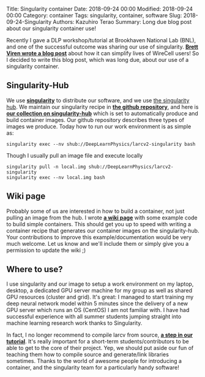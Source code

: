 Title: Singularity container
Date: 2018-09-24 00:00
Modified: 2018-09-24 00:00
Category: container
Tags: singularity, container, software
Slug: 2018-09-24-Singularity
Authors: Kazuhiro Terao
Summary: Long due blog post about our singularity container use!

Recently I gave a DLP workshop/tutorial at Brookhaven National Lab (BNL), and one of the successful outcome was sharing our use of singularity. __[**Brett Viren wrote a blog post**](https://wirecell.github.io/news/posts/singularity-containers-for-wct-and-wcls-running-and-development/)__ about how it can simplify lives of WireCell users! So I decided to write this blog post, which was long due, about our use of a singularity container.

## Singularity-Hub
We use __[singularity](http://singularity.lbl.gov)__ to distribute our software, and we use [the singularity hub](https://singularity-hub.org). We maintain our singularity recipe in __[**the github repository**](https://github.com/DeepLearnPhysics/larcv2-singularity)__, and here is __[**our collection on singularity-hub**](https://singularity-hub.org/collections/459)__ which is set to automatically produce and build container images. Our github repository describes three types of images we produce. Today how to run our work environment is as simple as:
```
singularity exec --nv shub://DeepLearnPhysics/larcv2-singularity bash
```
Though I usually pull an image file and execute locally
```
singularity pull -n local.img shub://DeepLearnPhysics/larcv2-singularity
singularity exec --nv local.img bash
```

## Wiki page
Probably some of us are interested in how to build a container, not just pulling an image from the hub. I wrote __[**a wiki page**](https://github.com/DeepLearnPhysics/playground-singularity/wiki)__ with some example code to build simple containers. This should get you up to speed with writing a container recipe that generates our container images on the singularity-hub. Your contributions to improve this example/documentation would be very much welcome. Let us know and we'll include them or simply give you a permission to update the wiki ;)

## Where to use?
I use singularity and our image to setup a work environment on my laptop, desktop, a dedicated GPU server machine for my group as well as shared GPU resources (cluster and grid). It's great: I managed to start training my deep neural network model within 5 minutes since the delivery of a new GPU server which runs an OS (CentOS) I am not familiar with. I have had successful experience with all summer students jumping straight into machine learning research work thanks to Singularity. 

In fact, I no longer recommend to compile larcv from source, __[a step in our tutorial](http://deeplearnphysics.org/Blog/tutorials/tutorial-01.html)__. It's really important for a short-term students/contributors to be able to get to the core of their project. Yep, we should put aside our fun of teaching them how to compile source and generate/link libraries sometimes. Thanks to the world of awesome people for introducing a container, and the singularity team for a particularly handy software!






